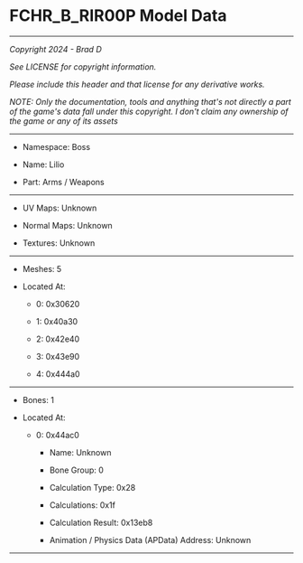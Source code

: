 # FCHR_B_RIR00P Model Data

---

*Copyright 2024 - Brad D*

*See LICENSE for copyright information.*

*Please include this header and that license for any derivative works.*

*NOTE: Only the documentation, tools and anything that's not directly a part of the game's data fall under this copyright. I don't claim any ownership of the game or any of its assets*

---

* Namespace: Boss

* Name: Lilio

* Part: Arms / Weapons

---

* UV Maps: Unknown

* Normal Maps: Unknown

* Textures: Unknown

---

* Meshes: 5

* Located At:

  * 0: 0x30620

  * 1: 0x40a30

  * 2: 0x42e40

  * 3: 0x43e90

  * 4: 0x444a0

---

* Bones: 1

* Located At:

  * 0: 0x44ac0

    * Name: Unknown

    * Bone Group: 0

    * Calculation Type: 0x28

    * Calculations: 0x1f

    * Calculation Result: 0x13eb8

    * Animation / Physics Data (APData) Address: Unknown

---

